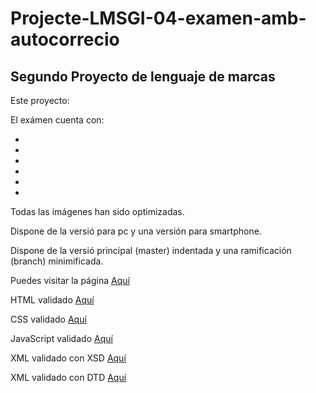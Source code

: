 # Projecte-LMSGI-04-examen-amb-autocorrecio
## Segundo Proyecto de lenguaje de marcas

Este proyecto:

El exámen cuenta con:

-

-

-

-

-

-

Todas las imágenes han sido optimizadas.

Dispone de la versió para pc y una versión para smartphone.

Dispone de la versió principal (master) indentada y una ramificación (branch) minimificada.

Puedes visitar la página [Aquí](https://rawgit.com/Juancarlos407/Projecte-LMSGI-04-examen-amb-autocorrecio/master/index.html)

HTML validado [Aquí](https://validator.w3.org/nu/?doc=https%3A%2F%2Frawgit.com%2FJuancarlos407%2FProjecte-LMSGI-04-examen-amb-autocorrecio%2Fmaster%2Findex.html)

CSS validado [Aquí](https://jigsaw.w3.org/css-validator/validator?uri=https%3A%2F%2Frawgit.com%2FJuancarlos407%2FProjecte-LMSGI-04-examen-amb-autocorrecio%2Fmaster%2Findex.html&profile=css3svg&usermedium=all&warning=1&vextwarning=&lang=es)

JavaScript validado [Aquí](http://esprima.org/demo/validate.html)

XML validado con XSD [Aquí](https://www.xmlvalidation.com/index.php?id=1&L=0)

XML validado con DTD [Aquí](https://www.xmlvalidation.com/index.php?id=1&L=0)
